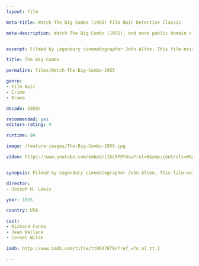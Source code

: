 ```yaml
---
layout: film

meta-title: Watch The Big Combo (1955) Film Noir Detective Classic

meta-description: Watch The Big Combo (1955), and more public domain classic Film Noir detective movies at La Filmothèque.


excerpt: Filmed by Legendary cinematographer John Alton, This film-noir detective classic is considered to be one of the most innovative, stylish movies of the genre. The police Lt. Diamond is ordered to close his investigation of deadly mob boss Mr. Brown because he hasn't been able to collect any firm evidence against him. Lt. Diamond makes one last effort to reveal Brown's crimes by going to Brown's girlfriend.

title: The Big Combo

permalink: films/Watch-The-Big-Combo-1955

genre:
- Film Noir
- Crime
- Drama

decade: 1950s

recommended: yes
editors-rating: 4

runtime: 84

image: /feature-images/The-Big-Combo-1955.jpg

video: https://www.youtube.com/embed/iIkCXF9Y4ow?rel=0&amp;controls=0&amp;showinfo=0


synopsis: Filmed by Legendary cinematographer John Alton, This film-noir detective is considered to be one of the most innovative, stylish movies of the genre. Police Lt. Diamond is ordered to close his investigation of deadly mob boss Mr. Brown because he hasn't been able to collect any evidence against him. He makes one last effort to reveal Brown's crimes by going to Brown's girlfriend.

director:
- Joseph H. Lewis

year: 1955

country: USA

cast:
- Richard Conte
- Jean Wallace
- Cornel Wilde

imdb: http://www.imdb.com/title/tt0047878/?ref_=fn_al_tt_1

---
```

